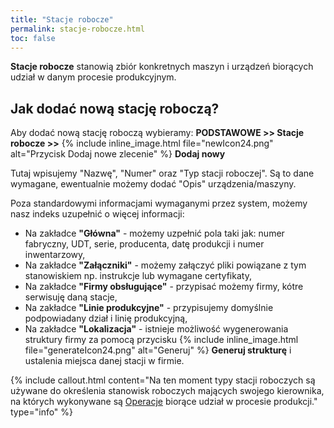 ```yaml
---
title: "Stacje robocze"
permalink: stacje-robocze.html
toc: false
---
```

 **Stacje robocze** stanowią zbiór konkretnych maszyn i urządzeń biorących udział w danym procesie produkcyjnym. 

## Jak dodać nową stację roboczą?

Aby dodać nową stację roboczą wybieramy: **PODSTAWOWE >> Stacje robocze >>** {% include inline_image.html file="newIcon24.png" alt="Przycisk Dodaj nowe zlecenie" %} **Dodaj nowy**

Tutaj wpisujemy "Nazwę", "Numer" oraz "Typ stacji roboczej". Są to dane wymagane, ewentualnie możemy dodać "Opis" urządzenia/maszyny.    

Poza standardowymi informacjami wymaganymi przez system, możemy nasz indeks uzupełnić o więcej informacji:
- Na zakładce **"Główna"** - możemy uzpełnić pola taki jak: numer fabryczny, UDT, serie, producenta, datę produkcji i numer inwentarzowy,
- Na zakładce **"Załączniki"** - możemy załączyć pliki powiązane z tym stanowiskiem np. instrukcje lub wymagane certyfikaty,
- Na zakładce **"Firmy obsługujące"** - przypisać możemy firmy, kótre serwisuję daną stacje,
- Na zakładce **"Linie produkcyjne"** - przypisujemy domyślnie podpowiadany dział i linię produkcyjną,
- Na zakładce **"Lokalizacja"** - istnieje możliwość wygenerowania struktury firmy za pomocą przycisku  {% include inline_image.html file="generateIcon24.png" alt="Generuj" %} **Generuj strukturę** i ustalenia miejsca danej stacji w firmie.

{% include callout.html content="Na ten moment typy stacji roboczych są używane do określenia stanowisk roboczych mających swojego kierownika, na których wykonywane są [Operacje](/operacje) biorące udział w procesie produkcji." type="info" %} 
    

